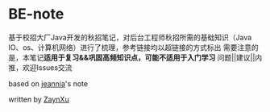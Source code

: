 # BE-note

基于校招大厂Java开发的秋招笔记，对后台工程师秋招所需的基础知识（Java IO、os、计算机网络）进行了梳理，参考链接均以超链接的方式标出 需要注意的是，本笔记**适用于复习&&巩固高频知识点，可能不适用于入门学习** 问题||建议||内推，欢迎Issues交流

based on [jeannia](https://blog.csdn.net/weixin_43795472?spm=1001.2014.3001.5509)'s note

written by [ZaynXu](https://github.com/ZaynXu/BE-note)
